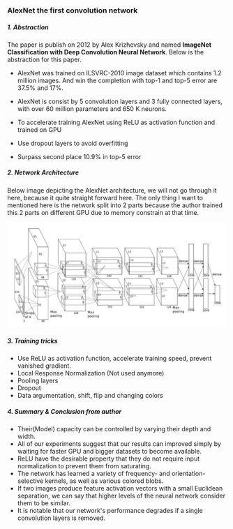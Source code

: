 ### AlexNet the first convolution network

##### 1. Abstraction

The paper is publish on 2012 by Alex Krizhevsky and named **ImageNet Classification with Deep Convolution Neural Network**. Below is the abstraction for this paper.

- AlexNet was trained on ILSVRC-2010 image dataset which contains 1.2 million images. And win the completion with top-1 and top-5 error are 37.5% and 17%.

- AlexNet is consist by 5 convolution layers and 3 fully connected layers, with over 60 million parameters and 650 K neurons.
- To accelerate training AlexNet using ReLU as activation function and trained on GPU
- Use dropout layers to avoid overfitting
- Surpass second place 10.9% in top-5 error

##### 2. Network Architecture

Below image depicting the AlexNet architecture, we will not go through it here, because it quite straight forward here. The only thing I want to mentioned here is the network split into 2 parts because the author trained this 2 parts on different GPU due to memory constrain at that time.

![alexnet](https://github.com/Qucy/cv-baseline/blob/master/img/alexnet.jpg)

##### 3. Training tricks

- Use ReLU as activation function, accelerate training speed, prevent vanished gradient.
- Local Response Normalization (Not used anymore)
- Pooling layers
- Dropout
- Data argumentation, shift, flip and changing colors

##### 4. Summary & Conclusion from author

- Their(Model) capacity can be controlled by varying their depth and width.
- All of our experiments suggest that our results can improved simply by waiting for faster GPU and bigger datasets to become available.
- ReLU have the desirable property that they do not require input normalization to prevent them from saturating.
- The network has learned a variety of frequency- and orientation-selective kernels, as well as various colored blobs.
- If two images produce feature activation vectors with a small Euclidean separation, we can say that higher levels of the neural network consider them to be similar.
- It is notable that our network's performance degrades if a single convolution layers is removed.

